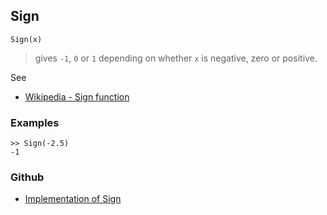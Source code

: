 ## Sign

```
Sign(x)
```

> gives `-1`, `0` or `1` depending on whether `x` is negative, zero or positive.
 
See
* [Wikipedia - Sign function](https://en.wikipedia.org/wiki/Sign_function)

### Examples

```
>> Sign(-2.5)
-1
```
 

### Github

* [Implementation of Sign](https://github.com/axkr/symja_android_library/blob/master/symja_android_library/matheclipse-core/src/main/java/org/matheclipse/core/builtin/Arithmetic.java#L4881) 

